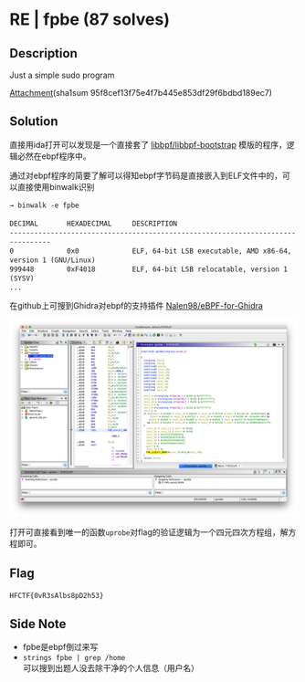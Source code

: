 # RE | fpbe (87 solves)

## Description

Just a simple sudo program

[Attachment](to_player/fpbe)(sha1sum 95f8cef13f75e4f7b445e853df29f6bdbd189ec7)

## Solution

直接用ida打开可以发现是一个直接套了 [libbpf/libbpf-bootstrap](https://github.com/libbpf/libbpf-bootstrap) 模版的程序，逻辑必然在ebpf程序中。

通过对ebpf程序的简要了解可以得知ebpf字节码是直接嵌入到ELF文件中的，可以直接使用binwalk识别

```
→ binwalk -e fpbe

DECIMAL       HEXADECIMAL     DESCRIPTION
--------------------------------------------------------------------------------
0             0x0             ELF, 64-bit LSB executable, AMD x86-64, version 1 (GNU/Linux)
999448        0xF4018         ELF, 64-bit LSB relocatable, version 1 (SYSV)
...
```

在github上可搜到Ghidra对ebpf的支持插件 [Nalen98/eBPF-for-Ghidra](https://github.com/Nalen98/eBPF-for-Ghidra) 

![](1.jpg)

打开可直接看到唯一的函数`uprobe`对flag的验证逻辑为一个四元四次方程组，解方程即可。

## Flag

`HFCTF{0vR3sAlbs8pD2h53}`

## Side Note

- fpbe是ebpf倒过来写
- `strings fpbe | grep /home`可以搜到出题人没去除干净的个人信息（用户名）